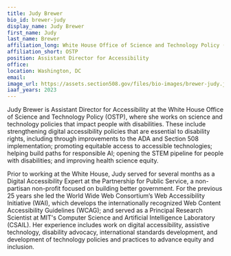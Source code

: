 ```yaml
---
title: Judy Brewer
bio_id: brewer-judy
display_name: Judy Brewer
first_name: Judy
last_name: Brewer
affiliation_long: White House Office of Science and Technology Policy (OSTP)
affiliation_short: OSTP
position: Assistant Director for Accessibility
office: 
location: Washington, DC
email: 
image_url: https://assets.section508.gov/files/bio-images/brewer-judy.jpg
iaaf_years: 2023
---
```

Judy Brewer is Assistant Director for Accessibility at the White House Office of Science and Technology Policy (OSTP), where she works on science and technology policies that impact people with disabilities. These include strengthening digital accessibility policies that are essential to disability rights, including through improvements to the ADA and Section 508 implementation; promoting equitable access to accessible technologies; helping build paths for responsible AI; opening the STEM pipeline for people with disabilities; and improving health science equity.

Prior to working at the White House, Judy served for several months as a Digital Accessibility Expert at the Partnership for Public Service, a non-partisan non-profit focused on building better government. For the previous 25 years she led the World Wide Web Consortium’s Web Accessibility Initiative (WAI), which develops the internationally recognized Web Content Accessibility Guidelines (WCAG); and served as a Principal Research Scientist at MIT's Computer Science and Artificial Intelligence Laboratory (CSAIL). Her experience includes work on digital accessibility, assistive technology, disability advocacy, international standards development, and development of technology policies and practices to advance equity and inclusion.

 